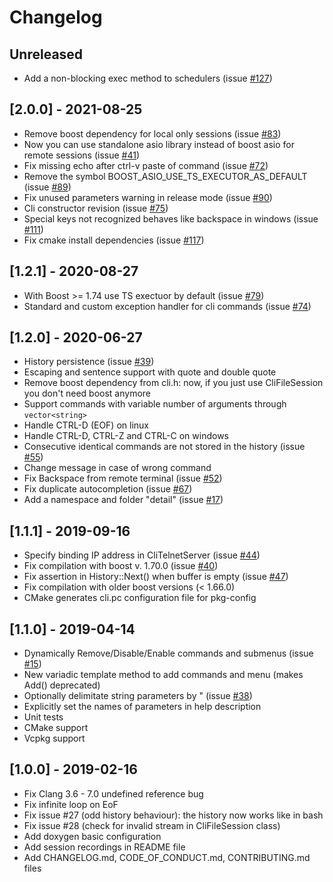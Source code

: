 # Changelog

## Unreleased

 - Add a non-blocking exec method to schedulers (issue [#127](https://github.com/daniele77/cli/issues/127))

## [2.0.0] - 2021-08-25

 - Remove boost dependency for local only sessions (issue [#83](https://github.com/daniele77/cli/issues/83))
 - Now you can use standalone asio library instead of boost asio for remote sessions (issue [#41](https://github.com/daniele77/cli/issues/41))
 - Fix missing echo after ctrl-v paste of command (issue [#72](https://github.com/daniele77/cli/issues/72))
 - Remove the symbol BOOST_ASIO_USE_TS_EXECUTOR_AS_DEFAULT (issue [#89](https://github.com/daniele77/cli/issues/89))
 - Fix unused parameters warning in release mode (issue [#90](https://github.com/daniele77/cli/issues/90))
 - Cli constructor revision (issue [#75](https://github.com/daniele77/cli/issues/75))
 - Special keys not recognized behaves like backspace in windows (issue [#111](https://github.com/daniele77/cli/issues/111))
 - Fix cmake install dependencies (issue [#117](https://github.com/daniele77/cli/issues/117))

## [1.2.1] - 2020-08-27

 - With Boost >= 1.74 use TS exectuor by default (issue [#79](https://github.com/daniele77/cli/issues/79))
 - Standard and custom exception handler for cli commands (issue [#74](https://github.com/daniele77/cli/issues/74))

## [1.2.0] - 2020-06-27

 - History persistence (issue [#39](https://github.com/daniele77/cli/issues/39))
 - Escaping and sentence support with quote and double quote
 - Remove boost dependency from cli.h: now, if you just use CliFileSession you don't need boost anymore
 - Support commands with variable number of arguments through `vector<string>`
 - Handle CTRL-D (EOF) on linux
 - Handle CTRL-D, CTRL-Z and CTRL-C on windows
 - Consecutive identical commands are not stored in the history (issue [#55](https://github.com/daniele77/cli/issues/55))
 - Change message in case of wrong command
 - Fix Backspace from remote terminal (issue [#52](https://github.com/daniele77/cli/issues/52))
 - Fix duplicate autocompletion (issue [#67](https://github.com/daniele77/cli/issues/67))
 - Add a namespace and folder "detail" (issue [#17](https://github.com/daniele77/cli/issues/17))
 
## [1.1.1] - 2019-09-16

 - Specify binding IP address in CliTelnetServer (issue [#44](https://github.com/daniele77/cli/issues/44))
 - Fix compilation with boost v. 1.70.0 (issue [#40](https://github.com/daniele77/cli/issues/40))
 - Fix assertion in History::Next() when buffer is empty (issue [#47](https://github.com/daniele77/cli/issues/47))
 - Fix compilation with older boost versions (< 1.66.0)
 - CMake generates cli.pc configuration file for pkg-config

## [1.1.0] - 2019-04-14

- Dynamically Remove/Disable/Enable commands and submenus (issue [#15](https://github.com/daniele77/cli/issues/15))
- New variadic template method to add commands and menu (makes Add() deprecated)
- Optionally delimitate string parameters by " (issue [#38](https://github.com/daniele77/cli/issues/38))
- Explicitly set the names of parameters in help description
- Unit tests
- CMake support
- Vcpkg support

## [1.0.0] - 2019-02-16

- Fix Clang 3.6 - 7.0 undefined reference bug
- Fix infinite loop on EoF
- Fix issue #27 (odd history behaviour): the history now works like in bash
- Fix issue #28 (check for invalid stream in CliFileSession class)
- Add doxygen basic configuration
- Add session recordings in README file
- Add CHANGELOG.md, CODE_OF_CONDUCT.md, CONTRIBUTING.md files
